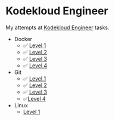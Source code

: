 # Kodekloud Engineer

My attempts at [Kodekloud Engineer](https://engineer.kodekloud.com/signup?referral=6635aab5caf29cc2d6524b34) tasks.

- Docker
  - ✅ [Level 1](./docker/docker-1.md)
  - ✅ [Level 2](./docker/docker-2.md)
  - ✅ [Level 3](./docker/docker-3.md)
  - ✅ [Level 4](./docker/docker-4.md)
- Git
  - ✅ [Level 1](./git/git-1.md)
  - ✅ [Level 2](./git/git-2.md)
  - ✅ [Level 3](./git/git-3.md)
  - ✅[Level 4](./git/git-4.md)
- Linux
  - [Level 1](./linux-1.md)
